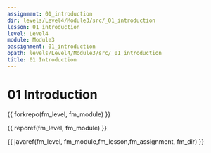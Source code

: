 ```yaml
---
assignment: 01_introduction
dir: levels/Level4/Module3/src/_01_introduction
lesson: 01_introduction
level: Level4
module: Module3
oassignment: 01_introduction
opath: levels/Level4/Module3/src/_01_introduction
title: 01 Introduction
---
```

# 01 Introduction

{{ forkrepo(fm_level, fm_module) }}

{{ reporef(fm_level, fm_module) }}




{{ javaref(fm_level, fm_module,fm_lesson,fm_assignment, fm_dir) }}

